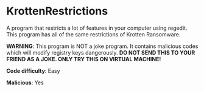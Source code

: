 # KrottenRestrictions
A program that restricts a lot of features in your computer using regedit. This program has all of the same restrictions of Krotten Ransomware.

**WARNING**: This program is NOT a joke program. It contains malicious codes which will modify registry keys dangerously. **DO NOT SEND THIS TO YOUR FRIEND AS A JOKE. ONLY TRY THIS ON VIRTUAL MACHINE!**

**Code difficulty**: Easy

**Malicious**: Yes

